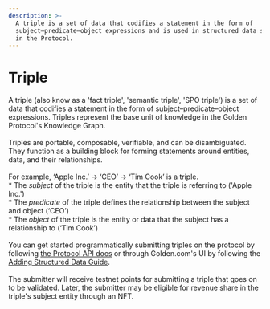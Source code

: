 ```yaml
---
description: >-
  A triple is a set of data that codifies a statement in the form of
  subject–predicate–object expressions and is used in structured data statements
  in the Protocol.
---
```


# Triple

A triple (also know as a 'fact triple', 'semantic triple', 'SPO triple') is a set of data that codifies a statement in the form of subject–predicate–object expressions. Triples represent the base unit of knowledge in the Golden Protocol's Knowledge Graph.\
\
Triples are portable, composable, verifiable, and can be disambiguated. They function as a building block for forming statements around entities, data, and their relationships.\
\
For example, ‘Apple Inc.’ → ‘CEO’ → ‘Tim Cook’ is a triple.\
\* The _subject_ of the triple is the entity that the triple is referring to ('Apple Inc.')\
\* The _predicate_ of the triple defines the relationship between the subject and object (‘CEO’)\
\* The _object_ of the triple is the entity or data that the subject has a relationship to (‘Tim Cook’)\
\
You can get started programmatically submitting triples on the protocol by following [the Protocol API docs](https://app.gitbook.com/o/GxTwjp9KiiL0b4GGYCBj/s/DDs2CreQGfhAB63p7YMp/\~/changes/KHNOU1ZmkB5JTBXHBbMf/api/readme) or through Golden.com's UI by following the [Adding Structured Data Guide](https://www.notion.so/goldenhq/Adding-Structured-Data-Guide-ae657337bf4f4e54ae4402df083c76ac).\
\
The submitter will receive testnet points for submitting a triple that goes on to be validated. Later, the submitter may be eligible for revenue share in the triple's subject entity through an NFT.
